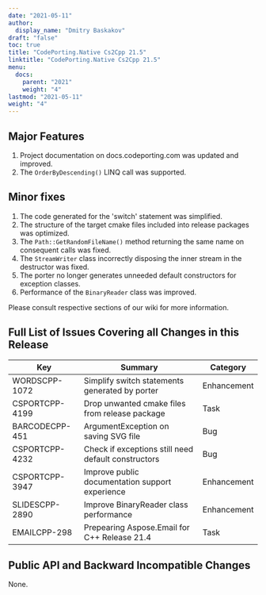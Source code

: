 ```yaml
---
date: "2021-05-11"
author:
  display_name: "Dmitry Baskakov"
draft: "false"
toc: true
title: "CodePorting.Native Cs2Cpp 21.5"
linktitle: "CodePorting.Native Cs2Cpp 21.5"
menu:
  docs:
    parent: "2021"
    weight: "4"
lastmod: "2021-05-11"
weight: "4"
---
```


## Major Features ##

1. Project documentation on docs.codeporting.com was updated and improved.
1. The `OrderByDescending()` LINQ call was supported.

## Minor fixes ##

1. The code generated for the 'switch' statement was simplified.
1. The structure of the target cmake files included into release packages was optimized.
1. The `Path::GetRandomFileName()` method returning the same name on consequent calls was fixed.
1. The `StreamWriter` class incorrectly disposing the inner stream in the destructor was fixed.
1. The porter no longer generates unneeded default constructors for exception classes.
1. Performance of the `BinaryReader` class was improved.

Please consult respective sections of our wiki for more information.

## Full List of Issues Covering all Changes in this Release ##

| Key | Summary | Category |
| --- | --- | --- |
| WORDSCPP-1072 | Simplify switch statements generated by porter | Enhancement |
| CSPORTCPP-4199 | Drop unwanted cmake files from release package | Task |
| BARCODECPP-451 | ArgumentException on saving SVG file | Bug |
| CSPORTCPP-4232 | Check if exceptions still need default constructors | Bug |
| CSPORTCPP-3947 | Improve public documentation support experience | Enhancement |
| SLIDESCPP-2890 | Improve BinaryReader class performance | Enhancement |
| EMAILCPP-298 | Prepearing Aspose.Email for C++ Release 21.4 | Task |

## Public API and Backward Incompatible Changes ##

None.
